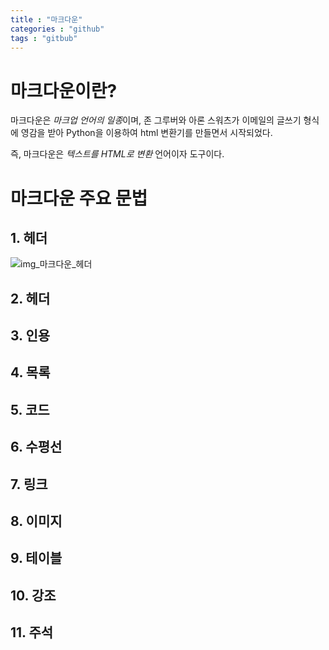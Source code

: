 ```yaml
---
title : "마크다운"
categories : "github"
tags : "gitbub"
---
```


# 마크다운이란?

마크다운은 *마크업 언어의 일종*이며, 존 그루버와 아론 스워츠가 이메일의 글쓰기 형식에 영감을 받아 Python을 이용하여 html
변환기를 만들면서 시작되었다.


즉, 마크다운은 *텍스트를 HTML로 변환* 언어이자 도구이다. 


# 마크다운 주요 문법

## 1. 헤더
![img_마크다운_헤더]()
## 2. 헤더

## 3. 인용

## 4. 목록

## 5. 코드

## 6. 수평선

## 7. 링크

## 8. 이미지

## 9. 테이블

## 10. 강조

## 11. 주석

